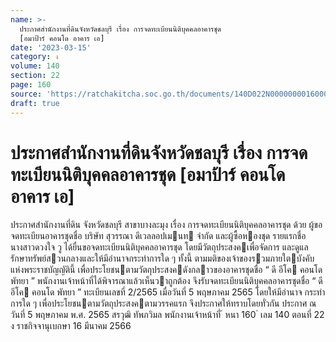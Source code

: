 ```yaml
---
name: >-
  ประกาศสำนักงานที่ดินจังหวัดชลบุรี เรื่อง การจดทะเบียนนิติบุคคลอาคารชุด
  [อมาป้าร์ คอนโด อาคาร เอ]
date: '2023-03-15'
category: ง
volume: 140
section: 22
page: 160
source: 'https://ratchakitcha.soc.go.th/documents/140D022N0000000016000.pdf'
draft: true
---
```


# ประกาศสำนักงานที่ดินจังหวัดชลบุรี เรื่อง การจดทะเบียนนิติบุคคลอาคารชุด [อมาป้าร์ คอนโด อาคาร เอ]

ประกาศสํานักงานที่ดิน จังหวัดชลบุรี สาขาบางละมุง เรื่อง การจดทะเบียนนิติบุคคลอาคารชุด ด้วย ผู้ขอจดทะเบียนอาคารชุดชื่อ บริษัท สุวรรณา ดีเวลลอปเมนท จํากัด และผู้ซื้อหองชุด รายแรกชื่อ นางสาวดวงใจ วู ได้ยื่นขอจดทะเบียนนิติบุคคลอาคารชุด โดยมีวัตถุประสงคเพื่อจัดการ และดูแลรักษาทรัพย์สวนกลางและให้มีอํานาจกระทําการใด ๆ ทั้งนี้ ตามมติของเจ้าของรวมภายใตบังคับ แห่งพระราชบัญญัตินี้ เพื่อประโยชนตามวัตถุประสงคดังกลาวของอาคารชุดชื่อ “ ดี อีโค คอนโด พัทยา ” พนักงานเจ้าหน้าที่ได้พิจารณาแล้วเห็นวาถูกต้อง จึงรับจดทะเบียนนิติบุคคลอาคารชุดชื่อ “ ดี อีโค คอนโด พัทยา ” ทะเบียนเลขที่ 2/2565 เมื่อวันที่ 5 พฤษภาคม 2565 โดยให้มีอํานาจ กระทําการใด ๆ เพื่อประโยชนตามวัตถุประสงคตามวรรคแรก จึงประกาศให้ทราบโดยทั่วกัน ประกาศ ณ วันที่ 5 พฤษภาคม พ.ศ. 2565 สรวุฒิ ทัพภวิมล พนักงานเจ้าหน้าที่ ้ หนา 160 ่ เลม 140 ตอนที่ 22 ง ราชกิจจานุเบกษา 16 มีนาคม 2566
